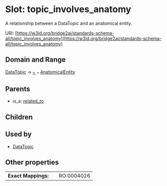 
# Slot: topic_involves_anatomy


A relationship between a DataTopic and an anatomical entity.

URI: [https://w3id.org/bridge2ai/standards-schema-all/topic_involves_anatomy](https://w3id.org/bridge2ai/standards-schema-all/topic_involves_anatomy)


## Domain and Range

[DataTopic](DataTopic.md) &#8594;  <sub>0..\*</sub> [AnatomicalEntity](AnatomicalEntity.md)

## Parents

 *  is_a: [related_to](related_to.md)

## Children


## Used by

 * [DataTopic](DataTopic.md)

## Other properties

|  |  |  |
| --- | --- | --- |
| **Exact Mappings:** | | RO:0004026 |

